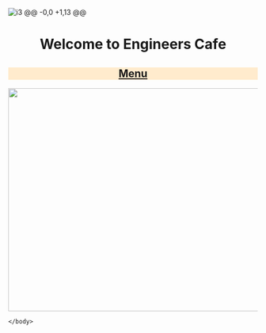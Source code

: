 ![i3](https://user-images.githubusercontent.com/128120612/225831370-30d6af9c-f3ae-4cd0-a26a-b6473ff05ad2.jpeg)
@@ -0,0 +1,13 @@
<!DOCTYPE html>
<html>
    <head>
        <title>foods</title>
    </head>
    <body>
        <center><b><h1>Welcome to Engineers Cafe</h1></b></center>
        <a href="https://www.pexels.com/photo/pancake-with-sliced-strawberry-376464/">
            <center><h2 style="background-color:blanchedalmond;">Menu</h2></center></a>
        <center><img src="i3.jpeg" alt="image" width="1270px" height="450px"></center>
        
    </body>
</html>
